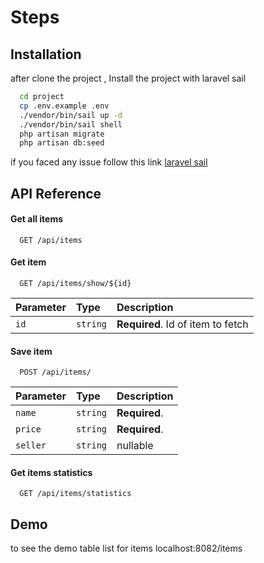 
# Steps




## Installation

after clone the project , Install the project with laravel sail

```bash
  cd project
  cp .env.example .env
  ./vendor/bin/sail up -d
  ./vendor/bin/sail shell
  php artisan migrate
  php artisan db:seed
```
if you faced any issue follow this link [laravel sail](https://laravel.com/docs/10.x/sail#introduction)


## API Reference

#### Get all items

```http
  GET /api/items
```

#### Get item

```http
  GET /api/items/show/${id}
```

| Parameter | Type     | Description                       |
|:----------|:---------|:----------------------------------|
| `id`      | `string` | **Required**. Id of item to fetch |


#### Save item

```http
  POST /api/items/
```

| Parameter | Type     | Description   |
|:----------|:---------|:--------------|
| `name`    | `string` | **Required**. |
| `price`   | `string` | **Required**. |
| `seller`  | `string` | nullable      |


#### Get items statistics

```http
  GET /api/items/statistics
```


## Demo

to see the demo table list for items
localhost:8082/items
